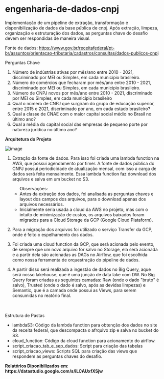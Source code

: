 # engenharia-de-dados-cnpj
Implementação de um pipeline de extração, transformação e disponibilização de dados da base pública de cnpj.
Após extração, limpeza, organização e estruturação dos dados, as perguntas chave do desafio devem ser respondidas de maneira visual.

Fonte de dados: https://www.gov.br/receitafederal/pt-br/assuntos/orientacao-tributaria/cadastros/consultas/dados-publicos-cnpj

Perguntas Chave
1. Número de indústrias ativas por mês/ano entre 2010 - 2021, discriminado por MEI ou Simples, em cada município brasileiro.
2. Número de comércios que fecharam por mês/ano entre 2010 - 2021, discriminado por MEI ou Simples, em cada município brasileiro.
3. Número de CNPJ novos por mês/ano entre 2010 - 2021, discriminado por MEI ou Simples, em cada município brasileiro
4. Qual o número de CNPJ que surgiram do grupo de educação superior, entre 2015 e 2021, discriminado por ano, em cada estado brasileiro?
5. Qual a classe de CNAE com o maior capital social médio no Brasil no último ano?
6. Qual a média do capital social das empresas de pequeno porte por natureza  jurídica no último ano?

<b>Arquitetura do Projeto</b>

![image](https://user-images.githubusercontent.com/69485358/134758443-3449806f-935c-43c2-b749-52521ca1cf07.png)

1. Extração da fonte de dados. Para isso foi criada uma lambda function na AWS, que possui agendamento por timer. A fonte de dados pública do CNPJ possui periodicidade de atualização mensal, com isso a carga de dados será feita mensalmente.
Essa lambda function faz download dos arquivos e salva em um bucket no S3.<br>
   <ul>Observações: 
       <li> Antes da extração dos dados, foi analisada as perguntas chaves e layout dos campos dos arquivos, para o download apenas dos arquivos necessários. </li>
       <li>  Inicialmente seria usada a cloud da AWS no projeto, mas com o intuito de minimização de custos, os arquivos baixados foram migrados para a Cloud Storage da GCP (Google Cloud Plataform).</li>
   </ul>

2. Para a migração dos arquivos foi utilizado o serviço Transfer da GCP, onde é feito o espelhamento dos dados.
3. Foi criada uma cloud function da GCP, que será acionada pelo evento, de sempre que um novo arquivo for salvo no Storage, ela será acionada e a partir dela são acionadas as DAGs no Airflow, que foi escolhida como nossa ferramenta de orquestração do pipeline de dados.
4. A partir disso será realizada a ingestão de dados no Big Query, aque será nosso lakehouse, que é uma junção de data lake com DW. No Big Query foram criadas as seguintes camadas: Raw (onde o dado "bruto" é salvo),  Trusted (onde o dado é salvo, após as devidas limpezas) e Semantic, que é a camada onde possui as Views, para serem consumidas no reatório final.

<br>
<br> Estrutura de Pastas</b>
     <ul><li>lambdaS3: Código da lambda function para obtenção dos dados no site da receita federal, que descompacta o afrquivo zip e salva no bucket do S3. </li>
         <li>cloud_function: Código da cloud function para acionamento do airflow.</li>
         <li>script_criacao_tab_e_sep_dados: Script para criação das tabelas</li>
         <li>script_criacao_views: Scripts SQL para criação das views que respondem as perguntas chaves do desafio.</li>
     </ul>  
<b>Relatórios
   Diponibilizados em: https://datastudio.google.com/s/iLCAUxfXSjw
